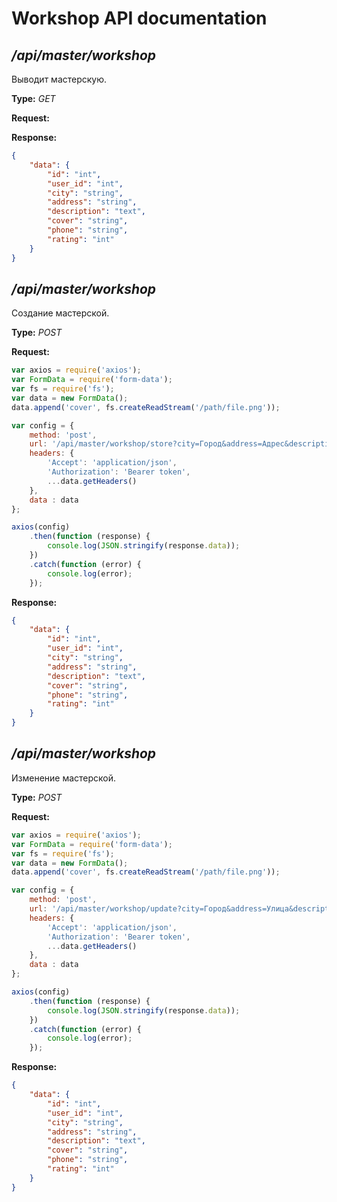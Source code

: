 # Workshop API documentation

## */api/master/workshop*
Выводит мастерскую.

**Type:** *GET*

**Request:**

**Response:**

```json
{
    "data": {
        "id": "int",
        "user_id": "int",
        "city": "string",
        "address": "string",
        "description": "text",
        "cover": "string",
        "phone": "string",
        "rating": "int"
    }
}
```

## */api/master/workshop*
Создание мастерской.

**Type:** *POST*

**Request:**
```javascript
var axios = require('axios');
var FormData = require('form-data');
var fs = require('fs');
var data = new FormData();
data.append('cover', fs.createReadStream('/path/file.png'));

var config = {
    method: 'post',
    url: '/api/master/workshop/store?city=Город&address=Адрес&description=Описание&phone=Телефон',
    headers: {
        'Accept': 'application/json',
        'Authorization': 'Bearer token',
        ...data.getHeaders()
    },
    data : data
};

axios(config)
    .then(function (response) {
        console.log(JSON.stringify(response.data));
    })
    .catch(function (error) {
        console.log(error);
    });

```

**Response:**

```json
{
    "data": {
        "id": "int",
        "user_id": "int",
        "city": "string",
        "address": "string",
        "description": "text",
        "cover": "string",
        "phone": "string",
        "rating": "int"
    }
}
```

## */api/master/workshop*
Изменение мастерской.

**Type:** *POST*

**Request:**
```javascript
var axios = require('axios');
var FormData = require('form-data');
var fs = require('fs');
var data = new FormData();
data.append('cover', fs.createReadStream('/path/file.png'));

var config = {
    method: 'post',
    url: '/api/master/workshop/update?city=Город&address=Улица&description=Описание&phone=Телефон&_method=put',
    headers: {
        'Accept': 'application/json',
        'Authorization': 'Bearer token',
        ...data.getHeaders()
    },
    data : data
};

axios(config)
    .then(function (response) {
        console.log(JSON.stringify(response.data));
    })
    .catch(function (error) {
        console.log(error);
    });

```
**Response:**

```json
{
    "data": {
        "id": "int",
        "user_id": "int",
        "city": "string",
        "address": "string",
        "description": "text",
        "cover": "string",
        "phone": "string",
        "rating": "int"
    }
}
```
